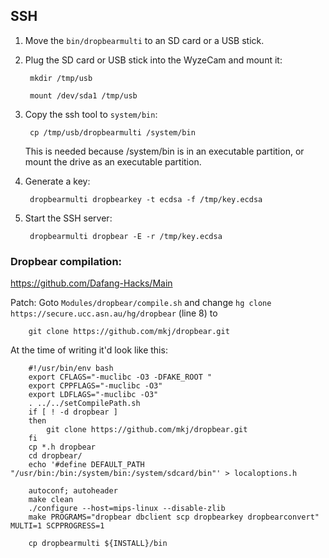 ## SSH

1) Move the `bin/dropbearmulti` to an SD card or a USB stick.

2) Plug the SD card or USB stick into the WyzeCam and mount it:

        mkdir /tmp/usb

        mount /dev/sda1 /tmp/usb

3) Copy the ssh tool to `system/bin`:

        cp /tmp/usb/dropbearmulti /system/bin

    This is needed because /system/bin is in an executable partition, or mount the drive as an executable partition.

4) Generate a key:

        dropbearmulti dropbearkey -t ecdsa -f /tmp/key.ecdsa

5) Start the SSH server:

        dropbearmulti dropbear -E -r /tmp/key.ecdsa



### Dropbear compilation:

https://github.com/Dafang-Hacks/Main

Patch: Goto `Modules/dropbear/compile.sh` and change `hg clone https://secure.ucc.asn.au/hg/dropbear` (line 8) to

        git clone https://github.com/mkj/dropbear.git

At the time of writing it'd look like this:

        #!/usr/bin/env bash
        export CFLAGS="-muclibc -O3 -DFAKE_ROOT "
        export CPPFLAGS="-muclibc -O3"
        export LDFLAGS="-muclibc -O3"
        . ../../setCompilePath.sh
        if [ ! -d dropbear ]
        then
            git clone https://github.com/mkj/dropbear.git
        fi
        cp *.h dropbear
        cd dropbear/
        echo '#define DEFAULT_PATH "/usr/bin:/bin:/system/bin:/system/sdcard/bin"' > localoptions.h

        autoconf; autoheader
        make clean
        ./configure --host=mips-linux --disable-zlib
        make PROGRAMS="dropbear dbclient scp dropbearkey dropbearconvert" MULTI=1 SCPPROGRESS=1

        cp dropbearmulti ${INSTALL}/bin
